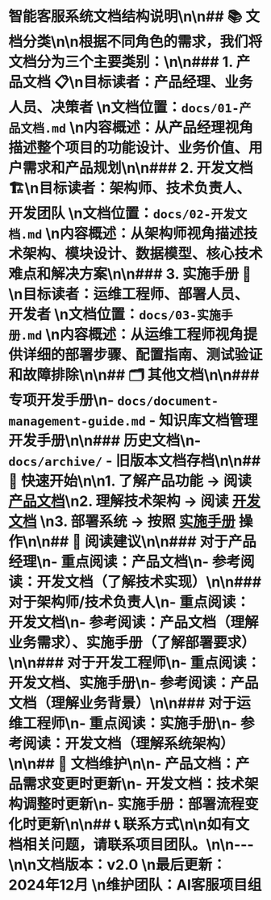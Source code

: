 # 智能客服系统文档结构说明\n\n## 📚 文档分类\n\n根据不同角色的需求，我们将文档分为三个主要类别：\n\n### 1. 产品文档 📋\n**目标读者**：产品经理、业务人员、决策者  \n**文档位置**：`docs/01-产品文档.md`  \n**内容概述**：从产品经理视角描述整个项目的功能设计、业务价值、用户需求和产品规划\n\n### 2. 开发文档 🏗️\n**目标读者**：架构师、技术负责人、开发团队  \n**文档位置**：`docs/02-开发文档.md`  \n**内容概述**：从架构师视角描述技术架构、模块设计、数据模型、核心技术难点和解决方案\n\n### 3. 实施手册 🔧\n**目标读者**：运维工程师、部署人员、开发者  \n**文档位置**：`docs/03-实施手册.md`  \n**内容概述**：从运维工程师视角提供详细的部署步骤、配置指南、测试验证和故障排除\n\n## 🗂️ 其他文档\n\n### 专项开发手册\n- `docs/document-management-guide.md` - 知识库文档管理开发手册\n\n### 历史文档\n- `docs/archive/` - 旧版本文档存档\n\n## 🚀 快速开始\n\n1. **了解产品功能** → 阅读 [产品文档](docs/01-产品文档.md)\n2. **理解技术架构** → 阅读 [开发文档](docs/02-开发文档.md)  \n3. **部署系统** → 按照 [实施手册](docs/03-实施手册.md) 操作\n\n## 📖 阅读建议\n\n### 对于产品经理\n- 重点阅读：产品文档\n- 参考阅读：开发文档（了解技术实现）\n\n### 对于架构师/技术负责人\n- 重点阅读：开发文档\n- 参考阅读：产品文档（理解业务需求）、实施手册（了解部署要求）\n\n### 对于开发工程师\n- 重点阅读：开发文档、实施手册\n- 参考阅读：产品文档（理解业务背景）\n\n### 对于运维工程师\n- 重点阅读：实施手册\n- 参考阅读：开发文档（理解系统架构）\n\n## 🔄 文档维护\n\n- **产品文档**：产品需求变更时更新\n- **开发文档**：技术架构调整时更新\n- **实施手册**：部署流程变化时更新\n\n## 📞 联系方式\n\n如有文档相关问题，请联系项目团队。\n\n---\n\n**文档版本**：v2.0  \n**最后更新**：2024年12月  \n**维护团队**：AI客服项目组